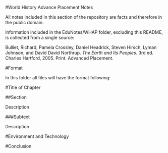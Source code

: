 #World History Advance Placement Notes

All notes included in this section of the repository are facts and therefore in the public domain. 

Information included in the EduNotes/WHAP folder, excluding this README, is collected from a single source:

Bulliet, Richard, Pamela Crossley, Daniel Headrick, Steven Hirsch, Lyman Johnson, and David David Northrup. *The Earth and Its Peoples*. 3rd ed. Charles Hartford, 2005. Print. Advanced Placement.

#Format

In this folder all files will have the format following:

#Title of Chapter

##Section

Description

###Subtext

Description

#Environment and Technology

#Conclusion
